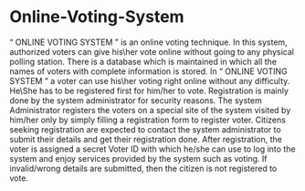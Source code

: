 # Online-Voting-System
“ ONLINE VOTING SYSTEM ” is an online voting technique. In this system, authorized voters can give his\her vote online without going to any physical polling station. There is a database which is maintained in which all the names of voters with complete information is stored.  In “ ONLINE VOTING SYSTEM ” a voter can use his\her voting right online without any difficulty. He\She has to be registered first for him/her to vote. Registration is mainly done by the system administrator for security reasons. The system Administrator registers the voters on a special site of the system visited by him/her only by simply filling a registration form to register voter. Citizens seeking registration are expected to contact the system administrator to submit their details and get their registration done.  After registration, the voter is assigned a secret Voter ID with which he/she can use to log into the system and enjoy services provided by the system such as voting. If invalid/wrong details are submitted, then the citizen is not registered to vote.
